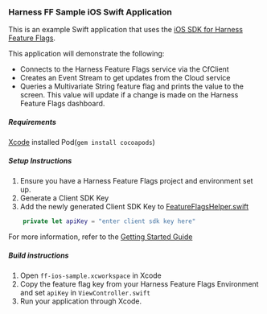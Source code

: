 ### Harness FF Sample iOS Swift Application

This is an example Swift application that uses the [iOS SDK for Harness Feature Flags](https://github.com/harness/ff-ios-client-sdk).

This application will demonstrate the following:
- Connects to the Harness Feature Flags service via the CfClient
- Creates an Event Stream to get updates from the Cloud service
- Queries a Multivariate String feature flag and prints the value to the screen. This value will update if a change is made on the Harness Feature Flags dashboard.


##### Requirements
[Xcode](https://itunes.apple.com/us/app/xcode/id497799835?ls=1&mt=12) installed
Pod(`gem install cocoapods`)


##### Setup Instructions
1. Ensure you have a Harness Feature Flags project and environment set up.
2. Generate a Client SDK Key
3. Add the newly generated Client SDK Key to [FeatureFlagsHelper.swift](ff-ios-sample/FeatureFlagsHelper.swift)
```swift
    private let apiKey = "enter client sdk key here"
```

For more information, refer to the [Getting Started Guide](https://docs.harness.io/article/0a2u2ppp8s-getting-started-with-feature-flags#getting_started)


##### Build instructions
1. Open `ff-ios-sample.xcworkspace` in Xcode
2. Copy the feature flag key from your Harness Feature Flags Environment and set `apiKey` in `ViewController.swift`
3. Run your application through Xcode.

